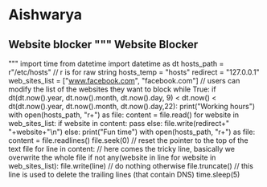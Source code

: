 # Aishwarya
Website blocker
""" Website Blocker
----------------------------------------
"""
import time
from datetime import datetime as dt
hosts_path = r"/etc/hosts"   // r is for raw string
hosts_temp = "hosts"
redirect = "127.0.0.1"
web_sites_list = ["www.facebook.com", "facebook.com"]    // users can modify the list of the websites they want to block
while True:
   if dt(dt.now().year, dt.now().month, dt.now().day, 9) < dt.now() < dt(dt.now().year, dt.now().month, dt.now().day,22):
       print("Working hours")
       with open(hosts_path, "r+") as file:
           content = file.read()
           for website in web_sites_list:
               if website in content:
                   pass
               else:
                   file.write(redirect+" "+website+"\n")
   else:
       print("Fun time")
       with open(hosts_path, "r+") as file:
           content = file.readlines()
           file.seek(0)  // reset the pointer to the top of the text file
           for line in content:
               // here comes the tricky line, basically we overwrite the whole file
               if not any(website in line for website in web_sites_list):
                   file.write(line)
               // do nothing otherwise
           file.truncate() // this line is used to delete the trailing lines (that contain DNS)
    time.sleep(5)
